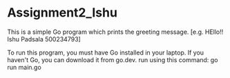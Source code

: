 # Assignment2_Ishu
This is a simple Go program which prints the greeting message.
[e.g. HEllo!! Ishu Padsala 500234793]

To run this program, you must have Go installed in your laptop. 
If you haven't Go, you can download it from go.dev.
run using this command: go run main.go
